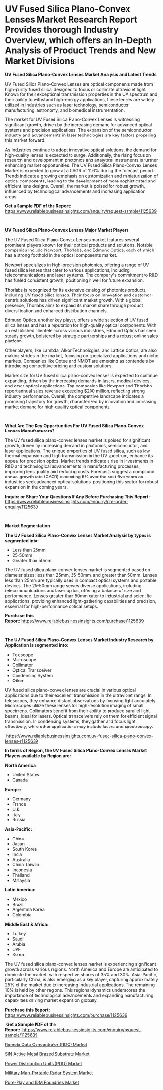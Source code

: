 <p><h1>UV Fused Silica Plano-Convex Lenses Market Research Report Provides thorough Industry Overview, which offers an In-Depth Analysis of Product Trends and New Market Divisions</h1></p><p><strong>UV Fused Silica Plano-Convex Lenses Market Analysis and Latest Trends</strong></p>
<p><p>UV Fused Silica Plano-Convex Lenses are optical components made from high-purity fused silica, designed to focus or collimate ultraviolet light. Known for their exceptional transmission properties in the UV spectrum and their ability to withstand high-energy applications, these lenses are widely utilized in industries such as laser technology, semiconductor manufacturing, astronomy, and biomedical instrumentation. </p><p>The market for UV Fused Silica Plano-Convex Lenses is witnessing significant growth, driven by the increasing demand for advanced optical systems and precision applications. The expansion of the semiconductor industry and advancements in laser technologies are key factors propelling this market forward. </p><p>As industries continue to adopt innovative optical solutions, the demand for high-quality lenses is expected to surge. Additionally, the rising focus on research and development in photonics and analytical instruments is further enhancing market opportunities. The UV Fused Silica Plano-Convex Lenses Market is expected to grow at a CAGR of 11.6% during the forecast period. Trends indicate a growing emphasis on customization and miniaturization of optical components, leading to the development of more sophisticated and efficient lens designs. Overall, the market is poised for robust growth, influenced by technological advancements and increasing application areas.</p></p>
<p><strong>Get a Sample PDF of the Report:&nbsp;</strong> <a href="https://www.reliablebusinessinsights.com/enquiry/request-sample/1125639?utm_campaign=1119&utm_medium=2&utm_source=Github&utm_content=ia&utm_term=06042025&utm_id=uv-fused-silica-plano-convex-lenses">https://www.reliablebusinessinsights.com/enquiry/request-sample/1125639</a></p>
<p>&nbsp;</p>
<p><strong>UV Fused Silica Plano-Convex Lenses Major Market Players</strong></p>
<p><p>The UV Fused Silica Plano-Convex Lenses market features several prominent players known for their optical products and solutions. Notable companies include Newport, Thorlabs, and Edmund Optics, each of which has a strong foothold in the optical components market.</p><p>Newport specializes in high-precision photonics, offering a range of UV fused silica lenses that cater to various applications, including telecommunications and laser systems. The company's commitment to R&D has fueled consistent growth, positioning it well for future expansion.</p><p>Thorlabs is recognized for its extensive catalog of photonics products, including UV fused silica lenses. Their focus on innovation and customer-centric solutions has driven significant market growth. With a global presence, Thorlabs aims to expand its market share through product diversification and enhanced distribution channels.</p><p>Edmund Optics, another key player, offers a wide selection of UV fused silica lenses and has a reputation for high-quality optical components. With an established clientele across various industries, Edmund Optics has seen steady growth, bolstered by strategic partnerships and a robust online sales platform.</p><p>Other players, like Lambda, Alkor Technologies, and Lattice Optics, are also making strides in the market, focusing on specialized applications and niche markets. Companies like Ootee and NMOT are emerging as contenders by introducing competitive pricing and custom solutions.</p><p>Market size for UV fused silica plano-convex lenses is expected to continue expanding, driven by the increasing demands in lasers, medical devices, and other optical applications. Top companies like Newport and Thorlabs report annual sales revenue exceeding $200 million, reflecting strong industry performance. Overall, the competitive landscape indicates a promising trajectory for growth, characterized by innovation and increasing market demand for high-quality optical components.</p></p>
<p>&nbsp;</p>
<p><strong>What Are The Key Opportunities For UV Fused Silica Plano-Convex Lenses Manufacturers?</strong></p>
<p><p>The UV fused silica plano-convex lenses market is poised for significant growth, driven by increasing demand in photonics, semiconductor, and laser applications. The unique properties of UV fused silica, such as low thermal expansion and high transmission in the UV spectrum, enhance its appeal for precision optics. Market trends indicate a rise in investments in R&D and technological advancements in manufacturing processes, improving lens quality and reducing costs. Forecasts suggest a compound annual growth rate (CAGR) exceeding 5% over the next five years as industries seek advanced optical solutions, positioning this sector for robust expansion in the coming years.</p></p>
<p><strong>Inquire or Share Your Questions If Any Before Purchasing This Report:</strong> <a href="https://www.reliablebusinessinsights.com/enquiry/pre-order-enquiry/1125639?utm_campaign=1119&utm_medium=2&utm_source=Github&utm_content=ia&utm_term=06042025&utm_id=uv-fused-silica-plano-convex-lenses">https://www.reliablebusinessinsights.com/enquiry/pre-order-enquiry/1125639</a></p>
<p>&nbsp;</p>
<p><strong>Market Segmentation</strong></p>
<p><strong>The UV Fused Silica Plano-Convex Lenses Market Analysis by types is segmented into:</strong></p>
<p><ul><li>Less than 25mm</li><li>25-50mm</li><li>Greater than 50mm</li></ul></p>
<p><p>The UV fused silica plano-convex lenses market is segmented based on diameter sizes: less than 25mm, 25-50mm, and greater than 50mm. Lenses less than 25mm are typically used in compact optical systems and portable devices. The 25-50mm range serves diverse applications, including telecommunications and laser optics, offering a balance of size and performance. Lenses greater than 50mm cater to industrial and scientific applications, providing enhanced light-gathering capabilities and precision, essential for high-performance optical setups.</p></p>
<p><strong>Purchase this Report:&nbsp;</strong><a href="https://www.reliablebusinessinsights.com/purchase/1125639?utm_campaign=1119&utm_medium=2&utm_source=Github&utm_content=ia&utm_term=06042025&utm_id=uv-fused-silica-plano-convex-lenses">https://www.reliablebusinessinsights.com/purchase/1125639</a></p>
<p>&nbsp;</p>
<p><strong>The UV Fused Silica Plano-Convex Lenses Market Industry Research by Application is segmented into:</strong></p>
<p><ul><li>Telescope</li><li>Microscope</li><li>Collimator</li><li>Optical Transceiver</li><li>Condensing System</li><li>Other</li></ul></p>
<p><p>UV fused silica plano-convex lenses are crucial in various optical applications due to their excellent transmission in the ultraviolet range. In telescopes, they enhance distant observations by focusing light accurately. Microscopes utilize these lenses for high-resolution imaging of small specimens. Collimators benefit from their ability to produce parallel light beams, ideal for lasers. Optical transceivers rely on them for efficient signal transmission. In condensing systems, they gather and focus light effectively, while other applications may include lasers and spectroscopy.</p></p>
<p><a href="https://www.reliablebusinessinsights.com/uv-fused-silica-plano-convex-lenses-r1125639?utm_campaign=1119&utm_medium=2&utm_source=Github&utm_content=ia&utm_term=06042025&utm_id=uv-fused-silica-plano-convex-lenses">&nbsp;https://www.reliablebusinessinsights.com/uv-fused-silica-plano-convex-lenses-r1125639</a></p>
<p><strong>In terms of Region, the UV Fused Silica Plano-Convex Lenses Market Players available by Region are:</strong></p>
<p>
    <p> <strong> North America: </strong>
        <ul>
            <li>United States</li>
            <li>Canada</li>
        </ul>
        </p> 
    <p> <strong> Europe: </strong>
        <ul>
            <li>Germany</li>
            <li>France</li>
            <li>U.K.</li>
            <li>Italy</li>
            <li>Russia</li>
        </ul>
        </p> 
    <p> <strong> Asia-Pacific: </strong>
        <ul>
            <li>China</li>
            <li>Japan</li>
            <li>South Korea</li>
            <li>India</li>
            <li>Australia</li>
            <li>China Taiwan</li>
            <li>Indonesia</li>
            <li>Thailand</li>
            <li>Malaysia</li>
        </ul>
        </p> 
    <p> <strong> Latin America: </strong>
        <ul>
            <li>Mexico</li>
            <li>Brazil</li>
            <li>Argentina Korea</li>
            <li>Colombia</li>
        </ul>
        </p> 
    <p> <strong> Middle East & Africa: </strong>
        <ul>
            <li>Turkey</li>
            <li>Saudi</li>
            <li>Arabia</li>
            <li>UAE</li>
            <li>Korea</li>
        </ul>
    </p>
    </p>
<p><p>The UV fused silica plano-convex lenses market is experiencing significant growth across various regions. North America and Europe are anticipated to dominate the market, with respective shares of 35% and 30%. Asia-Pacific, particularly China, is also emerging as a key player, capturing approximately 25% of the market due to increasing industrial applications. The remaining 10% is held by other regions. This regional dynamics underscores the importance of technological advancements and expanding manufacturing capabilities driving market expansion globally.</p></p>
<p><strong>Purchase this Report: </strong><a href="https://www.reliablebusinessinsights.com/purchase/1125639?utm_campaign=1119&utm_medium=2&utm_source=Github&utm_content=ia&utm_term=06042025&utm_id=uv-fused-silica-plano-convex-lenses">https://www.reliablebusinessinsights.com/purchase/1125639</a></p>
<p>&nbsp;<strong>Get a Sample PDF of the Report:&nbsp;&nbsp;</strong><a href="https://www.reliablebusinessinsights.com/enquiry/request-sample/1125639?utm_campaign=1119&utm_medium=2&utm_source=Github&utm_content=ia&utm_term=06042025&utm_id=uv-fused-silica-plano-convex-lenses">https://www.reliablebusinessinsights.com/enquiry/request-sample/1125639</a></p>
<p><strong></strong></p>
<p><p><a href="https://github.com/tentandyik/Market-Research-Report-List-1/blob/main/remote-data-concentrator-rdc-market.md?utm_campaign=1119&utm_medium=2&utm_source=Github&utm_content=ia&utm_term=06042025&utm_id=uv-fused-silica-plano-convex-lenses">Remote Data Concentrator (RDC) Market</a></p><p><a href="https://github.com/biandnikelrs/Market-Research-Report-List-1/blob/main/sin-active-metal-brazed-substrate-market.md?utm_campaign=1119&utm_medium=2&utm_source=Github&utm_content=ia&utm_term=06042025&utm_id=uv-fused-silica-plano-convex-lenses">SiN Active Metal Brazed Substrate Market</a></p><p><a href="https://github.com/lonanweaseh4/Market-Research-Report-List-1/blob/main/power-distribution-units-pdu-market.md?utm_campaign=1119&utm_medium=2&utm_source=Github&utm_content=ia&utm_term=06042025&utm_id=uv-fused-silica-plano-convex-lenses">Power Distribution Units (PDU) Market</a></p><p><a href="https://github.com/mismannely/Market-Research-Report-List-1/blob/main/military-man-portable-radar-system-market.md?utm_campaign=1119&utm_medium=2&utm_source=Github&utm_content=ia&utm_term=06042025&utm_id=uv-fused-silica-plano-convex-lenses">Military Man-Portable Radar System Market</a></p><p><a href="https://github.com/myongfranzcs/Market-Research-Report-List-1/blob/main/pure-play-and-idm-foundries-market.md?utm_campaign=1119&utm_medium=2&utm_source=Github&utm_content=ia&utm_term=06042025&utm_id=uv-fused-silica-plano-convex-lenses">Pure-Play and IDM Foundries Market</a></p></p>